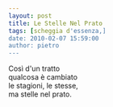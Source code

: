 ```yaml
---
layout: post
title: Le Stelle Nel Prato
tags: [scheggia d'essenza,]
date: 2010-02-07 15:59:00
author: pietro
---
```

Così d'un tratto<br/>qualcosa è cambiato<br/>le stagioni, le stesse,<br/>ma stelle nel prato.
